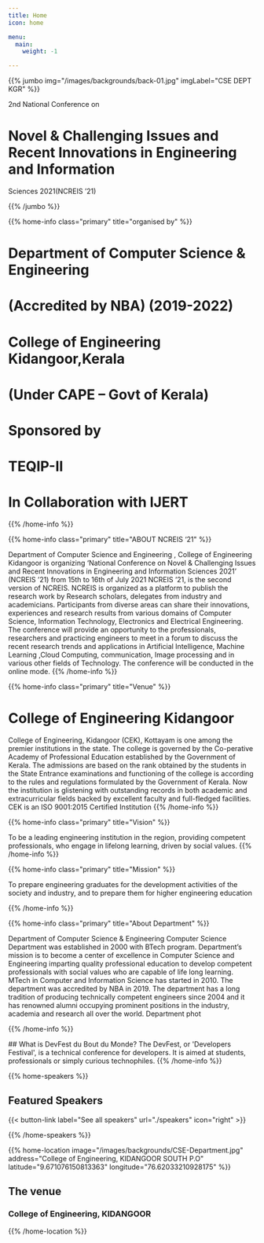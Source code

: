 ```yaml
---
title: Home
icon: home

menu:
  main:
    weight: -1

---
```


<!-- ... -->

{{% jumbo img="/images/backgrounds/back-01.jpg" imgLabel="CSE DEPT KGR" %}}



 2nd National Conference on
 
 # Novel & Challenging Issues and Recent Innovations in Engineering and Information 
 
 Sciences 2021(NCREIS ’21)

<!-- 
{{< button-link label="Get a ticket"
                url="https://www.billetweb.fr/devfest-bdm-2020"
                icon="ticket" >}} -->

{{% /jumbo %}}

<!-- ... -->
{{% home-info class="primary" title="organised by" %}}

# Department of Computer Science & Engineering
# **(Accredited by NBA) (2019-2022)**
# College of Engineering Kidangoor,Kerala
# (Under CAPE – Govt of Kerala)
# Sponsored by
# TEQIP-II
# In Collaboration with IJERT
{{% /home-info %}}

{{% home-info  class="primary" title="ABOUT NCREIS ‘21" %}}

Department of Computer Science and Engineering , College of Engineering Kidangoor is 
organizing ‘National Conference on Novel & Challenging Issues and Recent Innovations in 
Engineering and Information Sciences 2021’ (NCREIS ’21) from 15th to 16th of July 2021
NCREIS ’21, is the second version of NCREIS. NCREIS is organized as a platform to 
publish the research work by Research scholars, delegates from industry and academicians. 
Participants from diverse areas can share their innovations, experiences and research results 
from various domains of Computer Science, Information Technology, Electronics and 
Electrical Engineering. The conference will provide an opportunity to the professionals, 
researchers and practicing engineers to meet in a forum to discuss the recent research trends 
and applications in Artificial Intelligence, Machine Learning ,Cloud Computing, 
communication, Image processing and in various other fields of Technology.
The conference will be conducted in the online mode.
{{% /home-info %}}

{{% home-info class="primary" title="Venue" %}}

# College of Engineering Kidangoor

College of Engineering, Kidangoor (CEK), Kottayam is one among the 
premier institutions in the state. The college is governed by the Co-perative
Academy of Professional Education established by the Government of 
Kerala. The admissions are based on the rank obtained by the students in 
the State Entrance examinations and functioning of the college is according 
to the rules and regulations formulated by the Government of Kerala. Now 
the institution is glistening with outstanding records in both academic and 
extracurricular fields backed by excellent faculty and full-fledged facilities.
CEK is an ISO 9001:2015 Certified Institution
{{% /home-info %}}

{{% home-info class="primary" title="Vision" %}}

To be a leading engineering institution in the region, providing competent 
professionals, who engage in lifelong learning, driven by social values.
{{% /home-info %}}

{{% home-info class="primary" title="Mission" %}}

To prepare engineering graduates for the development activities of the 
society and industry, and to prepare them for higher engineering education

{{% /home-info %}}

{{% home-info class="primary" title="About Department" %}}

Department of Computer Science & Engineering
Computer Science Department was established in 2000 with BTech program. Department’s 
mission is to become a center of excellence in Computer Science and Engineering imparting 
quality professional education to develop competent professionals with social values who are 
capable of life long learning. MTech in Computer and Information Science has started in 2010. The department was accredited by NBA in 2019. The department has a long tradition 
of producing technically competent engineers since 2004 and it has renowned alumni 
occupying prominent positions in the industry, academia and research all over the world. Department phot

{{% /home-info %}}
<!-- 
{{% home-info what="Participants:400,Day:1,Sessions:32,Parallel Tracks:4" class="primary" %}}

<!-- it

"Participants:400,Day:1,Sessions:32,Parallel Tracks:4" -->
 <!-->
## What is DevFest du Bout du Monde?

The DevFest, or 'Developers Festival', is a technical conference for developers. 
It is aimed at students, professionals or simply curious technophiles.

{{% /home-info %}}

<!-- ... -->

<!-- 
{{% home-tickets %}}
<a class="btn primary" href="https://www.billetweb.fr/devfest-bdm-2020" target="_blank"><svg class="icon icon-cfp"><use xlink:href="#ticket"></use></svg>Ticketing</a>

<ul>
<li>{{< ticket name="Pre Early Birds"
           starts="2019-11-22"
           ends="2019-11-30"
           price="20 €"
           info="25 first places"
           close="true"
           url="https://www.billetweb.fr/devfest-bdm-2020" >}}</li>

<li>{{< ticket name="Early Birds"
           starts="2019-12-01"
           ends="2019-12-15"
           price="25 €"
           info="50 next places"
           close="true"
           url="https://www.billetweb.fr/devfest-bdm-2020" >}}</li>
           
<li>{{< ticket name="Normal"
           starts="2019-12-16"
           ends="2020-02-27"
           price="30 €"
           info="325 remaining places"
           url="https://www.billetweb.fr/devfest-bdm-2020" >}}</li>
</ul>
{{% /home-tickets %}}


<!-- ... -->

{{% home-speakers %}}
## Featured Speakers

{{< button-link label="See all speakers"
                url="./speakers"
                icon="right" >}}

{{% /home-speakers %}}

<!-- ... -->

{{% home-location
    image="/images/backgrounds/CSE-Department.jpg"
    address="College of Engineering, KIDANGOOR SOUTH P.O"
    latitude="9.671076150813363"
    longitude="76.62033210928175" %}}

## The venue

### College of Engineering, KIDANGOOR


{{% /home-location %}}

<!-- ... -->

<!--
{{% youtube-section 

    title="Aftermovie DevFest du Bout du Monde 2019" 
    link="q_dndapuilI" %}}

<!-- ... -->

